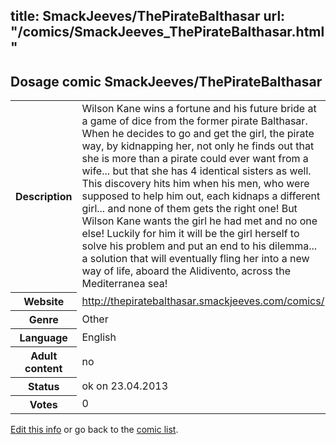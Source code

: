 title: SmackJeeves/ThePirateBalthasar
url: "/comics/SmackJeeves_ThePirateBalthasar.html"
---
Dosage comic SmackJeeves/ThePirateBalthasar
-----------------------------------------

<p id="msg"></p>
<script type="text/javascript">
if (window.location.search === '?edit_info_mail=sent_ok') {
  var elem = document.getElementById("msg");
  elem.innerHTML = 'Edited information sucessfully sent.';
  elem.className = 'ok';
}
</script>
<table class="comicinfo">
<tr>
<th>Description</th><td>Wilson Kane wins a fortune and his future bride at a game of dice from the former pirate Balthasar. When he decides to go and get the girl, the pirate way, by kidnapping her, not only he finds out that she is more than a pirate could ever want from a wife... but that she has 4 identical sisters as well. This discovery hits him when his men, who were supposed to help him out, each kidnaps a different girl... and none of them gets the right one! But Wilson Kane wants the girl he had met and no one else! Luckily for him it will be the girl herself to solve his problem and put an end to his dilemma... a solution that will eventually fling her into a new way of life, aboard the Alidivento, across the Mediterranea sea!</td>
</tr>
<tr>
<th>Website</th><td><a href="http://thepiratebalthasar.smackjeeves.com/comics/">http://thepiratebalthasar.smackjeeves.com/comics/</a></td>
</tr>
<tr>
<th>Genre</th><td>Other</td>
</tr>
<tr>
<th>Language</th><td>English</td>
</tr>
<tr>
<th>Adult content</th><td>no</td>
</tr>
<tr>
<th>Status</th><td>ok on 23.04.2013</td>
</tr>
<tr>
<th>Votes</th><td>0</td>
</tr>
</table>

[Edit this info](SmackJeeves_ThePirateBalthasar_edit.html) or go back to the [comic list](../comic-index.html).
